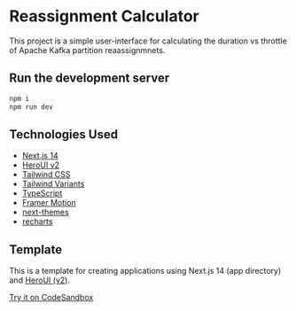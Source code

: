 # Reassignment Calculator

This project is a simple user-interface for calculating the duration vs throttle of Apache Kafka partition reaassignmnets.

## Run the development server

```bash
npm i
npm run dev
```

## Technologies Used

- [Next.js 14](https://nextjs.org/docs/getting-started)
- [HeroUI v2](https://heroui.com/)
- [Tailwind CSS](https://tailwindcss.com/)
- [Tailwind Variants](https://tailwind-variants.org)
- [TypeScript](https://www.typescriptlang.org/)
- [Framer Motion](https://www.framer.com/motion/)
- [next-themes](https://github.com/pacocoursey/next-themes)
- [recharts](https://github.com/recharts/recharts)

## Template

This is a template for creating applications using Next.js 14 (app directory) and [HeroUI (v2)](https://www.heroui.com/).

[Try it on CodeSandbox](https://githubbox.com/heroui-inc/heroui/next-app-template)

